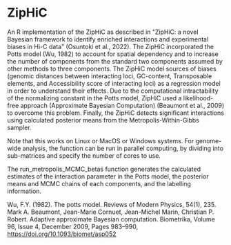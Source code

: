 # ZipHiC
An R implementation of the ZipHiC as described in "ZipHiC: a novel Bayesian framework to identify enriched interactions and experimental biases in Hi-C data" (Osuntoki et al., 2022). The ZipHiC incorporated the Potts model (Wu, 1982) to account for spatial dependency and to increase the number of components from the standard two components assumed by other methods to three components. The ZipHiC model sources of biases (genomic distances between interacting loci, GC-content, Transposable elements, and Accessibility score of interacting loci) as a regression model in order to understand their effects. Due to the computational intractability of the normalizing constant in the Potts model, ZipHiC used a likelihood-free approach (Approximate Bayesian Computation) (Beaumont et al., 2009) to overcome this problem. Finally, the ZipHiC detects significant interactions using calculated posterior means from the Metropolis-Within-Gibbs sampler.

Note that this works on Linux or MacOS or Windows systems. For genome-wide analysis, the function can be run in parallel computing, by dividing into sub-matrices and specify the number of cores to use.

The run_metropolis_MCMC_betas function generates the calculated estimates of the interaction parameter in the Potts model, the posterior means and MCMC chains of each components, and the labelling information.

Wu, F.Y. (1982). The potts model. Reviews of Modern Physics, 54(1), 235.
Mark A. Beaumont, Jean-Marie Cornuet, Jean-Michel Marin, Christian P. Robert. Adaptive approximate Bayesian computation. Biometrika, Volume 96, Issue 4, December 2009, Pages 983–990, https://doi.org/10.1093/biomet/asp052

